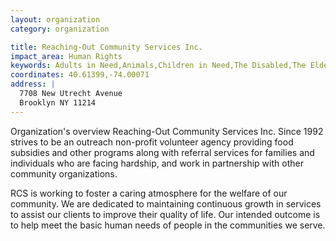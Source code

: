 ```yaml
---
layout: organization
category: organization

title: Reaching-Out Community Services Inc.
impact_area: Human Rights
keywords: Adults in Need,Animals,Children in Need,The Disabled,The Elderly,Families in Need,The Homeless and Hungry
coordinates: 40.61399,-74.00071
address: |
  7708 New Utrecht Avenue
  Brooklyn NY 11214
---
```

Organization's overview
Reaching-Out Community Services Inc. Since 1992 strives to be an outreach  non-profit volunteer agency providing food subsidies and other programs along with referral services for families and individuals who are facing hardship, and work in partnership with other community organizations.  
 
RCS is working to foster a caring atmosphere for the welfare of our community. We are dedicated to maintaining continuous growth in services to assist our clients to improve their quality of life. Our intended outcome is to help meet the basic human needs of people in the communities we serve. 